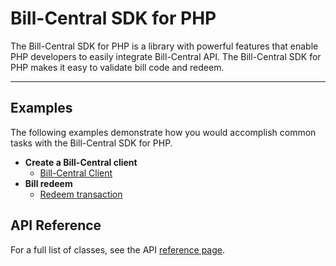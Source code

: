 # Bill-Central SDK for PHP

The Bill-Central SDK for PHP is a library with powerful features that enable PHP developers to easily integrate Bill-Central API. The Bill-Central SDK for PHP makes it easy to validate bill code and redeem.

---

## Examples

The following examples demonstrate how you would accomplish common tasks with the Bill-Central SDK for PHP.

- **Create a Bill-Central client**
  - [Bill-Central Client](./examples/bc_client.md)
- **Bill redeem**
  - [Redeem transaction](./examples/bc_redeem.md)
  
## API Reference

For a full list of classes, see the API [reference page](./reference.md).

